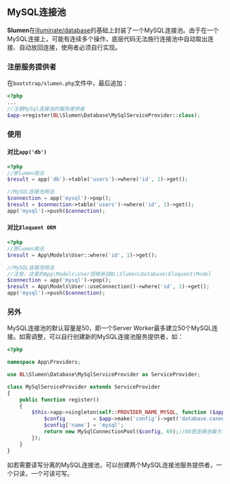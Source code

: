 ## MySQL连接池

**Slumen**在[illuminate/database](https://github.com/illuminate/redis)的基础上封装了一个MySQL连接池。由于在一个MySQL连接上，可能有连续多个操作，底层代码无法施行连接池中自动取出连接、自动放回连接，使用者必须自行实现。

### 注册服务提供者

在`bootstrap/slumen.php`文件中，最后追加：
```php
<?php
...
//注册MySql连接池的服务提供者
$app->register(BL\Slumen\Database\MySqlServiceProvider::class);

```

### 使用

#### 对比`app('db')`

```php
<?php
//原lumen用法
$result = app('db')->table('users')->where('id', 1)->get();

//MySQL连接池用法
$connection = app('mysql')->pop();
$result = $connection->table('users')->where('id', 1)->get();
app('mysql')->push($connection);

```

#### 对比`Eloquent ORM`

```php
<?php
//原lumen用法
$result = App\Models\User::where('id', 1)->get();

//MySQL连接池用法
//注意，这里的App\Models\User须继承自BL\Slumen\Database\Eloquent\Model
$connection = app('mysql')->pop();
$result = App\Models\User::useConnection()->where('id', 1)->get();
app('mysql')->push($connection);

```

### 另外

MySQL连接池的默认容量是50，即一个Server Worker最多建立50个MySQL连接。如需调整，可以自行创建新的MySQL连接池服务提供者，如：

```php
<?php

namespace App\Providers;

use BL\Slumen\Database\MySqlServiceProvider as ServiceProvider;

class MySqlServiceProvider extends ServiceProvider
{
    public function register()
    {
        $this->app->singleton(self::PROVIDER_NAME_MYSQL, function ($app) {
            $config         = $app->make('config')->get('database.connections.mysql', []);
            $config['name'] = 'mysql';
            return new MySqlConnectionPool($config, 60);//60是连接池最大容量
        });
    }
}

```

如若需要读写分离的MySQL连接池，可以创建两个MySQL连接池服务提供者，一个只读，一个可读可写。